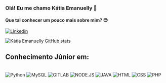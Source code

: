 ### Olá! Eu me chamo Kátia Emanuelly  🤚
#### Que tal conhecer um pouco mais sobre mim? 😊

[![Linkedin](https://img.shields.io/badge/LinkedIn-0077B5?style=for-the-badge&logo=linkedin&logoColor=white)](https://www.linkedin.com/in/katia-emanuelly-033891255/)

![Kátia Emanuelly GitHub stats](https://github-readme-stats.vercel.app/api?username=KatiaEmanuelly&show_icons=true&theme=dracula)


## Conhecimento Júnior em:

<div style = "display: inline_block"></br>
    <img align = "center" alt = "Python" src = "https://img.shields.io/badge/Python-3776AB?style=for-the-badge&logo=python&logoColor=white"/>
    <img align = "center" alt = "MySQL" src = 	https://img.shields.io/badge/MySQL-00000F?style=for-the-badge&logo=mysql&logoColor=white/>
    <img align = "center" alt = "GITLAB" src = 	https://img.shields.io/badge/GitLab-330F63?style=for-the-badge&logo=gitlab&logoColor=white/>
    <img align = "center" alt = "NODE.JS" src = 		https://img.shields.io/badge/Node.js-43853D?style=for-the-badge&logo=node.js&logoColor=white/>
    <img align = "center" alt = "JAVA" src = https://img.shields.io/badge/Java-ED8B00?style=for-the-badge&logo=openjdk&logoColor=white/>
    <img align = "center" alt = "HTML" src = https://img.shields.io/badge/HTML-239120?style=for-the-badge&logo=html5&logoColor=white/>
    <img align = "center" alt = "CSS" src = https://img.shields.io/badge/CSS-239120?&style=for-the-badge&logo=css3&logoColor=white/>
    <img align = "center" alt = "PHP" src = https://img.shields.io/badge/PHP-777BB4?style=for-the-badge&logo=php&logoColor=white/>     
</div>

